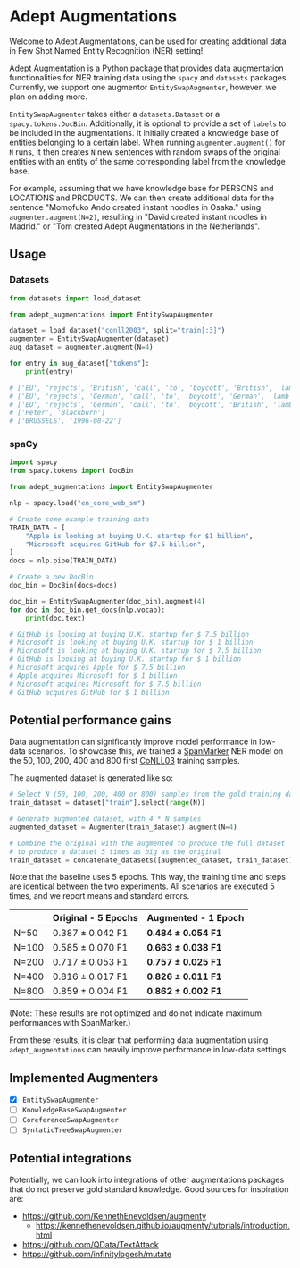 # Adept Augmentations

Welcome to Adept Augmentations, can be used for creating additional data in Few Shot Named Entity Recognition (NER) setting!

Adept Augmentation is a Python package that provides data augmentation functionalities for NER training data using the `spacy` and `datasets` packages. Currently, we support one augmentor `EntitySwapAugmenter`, however, we plan on adding more.

`EntitySwapAugmenter` takes either a `datasets.Dataset` or a `spacy.tokens.DocBin`. Additionally, it is optional to provide a set of `labels` to be included in the augmentations. It initially created a knowledge base of entities belonging to a certain label. When running `augmenter.augment()` for `N` runs, it then creates `N` new sentences with random swaps of the original entities with an entity of the same corresponding label from the knowledge base.

For example, assuming that we have knowledge base for PERSONS and LOCATIONS and PRODUCTS. We can then create additional data for the sentence "Momofuko Ando created instant noodles in Osaka." using `augmenter.augment(N=2)`, resulting in "David created instant noodles in Madrid." or "Tom created Adept Augmentations in the Netherlands".

## Usage

### Datasets

```python
from datasets import load_dataset

from adept_augmentations import EntitySwapAugmenter

dataset = load_dataset("conll2003", split="train[:3]")
augmenter = EntitySwapAugmenter(dataset)
aug_dataset = augmenter.augment(N=4)

for entry in aug_dataset["tokens"]:
    print(entry)

# ['EU', 'rejects', 'British', 'call', 'to', 'boycott', 'British', 'lamb', '.']
# ['EU', 'rejects', 'German', 'call', 'to', 'boycott', 'German', 'lamb', '.']
# ['EU', 'rejects', 'German', 'call', 'to', 'boycott', 'British', 'lamb', '.']
# ['Peter', 'Blackburn']
# ['BRUSSELS', '1996-08-22']
```

### spaCy

```python
import spacy
from spacy.tokens import DocBin

from adept_augmentations import EntitySwapAugmenter

nlp = spacy.load("en_core_web_sm")

# Create some example training data
TRAIN_DATA = [
    "Apple is looking at buying U.K. startup for $1 billion",
    "Microsoft acquires GitHub for $7.5 billion",
]
docs = nlp.pipe(TRAIN_DATA)

# Create a new DocBin
doc_bin = DocBin(docs=docs)

doc_bin = EntitySwapAugmenter(doc_bin).augment(4)
for doc in doc_bin.get_docs(nlp.vocab):
    print(doc.text)

# GitHub is looking at buying U.K. startup for $ 7.5 billion
# Microsoft is looking at buying U.K. startup for $ 1 billion
# Microsoft is looking at buying U.K. startup for $ 7.5 billion
# GitHub is looking at buying U.K. startup for $ 1 billion
# Microsoft acquires Apple for $ 7.5 billion
# Apple acquires Microsoft for $ 1 billion
# Microsoft acquires Microsoft for $ 7.5 billion
# GitHub acquires GitHub for $ 1 billion
```

## Potential performance gains
Data augmentation can significantly improve model performance in low-data scenarios.
To showcase this, we trained a [SpanMarker](https://github.com/tomaarsen/SpanMarkerNER) NER model on
the 50, 100, 200, 400 and 800 first [CoNLL03](https://huggingface.co/datasets/conll2003) training samples.

The augmented dataset is generated like so:
```python
# Select N (50, 100, 200, 400 or 800) samples from the gold training dataset
train_dataset = dataset["train"].select(range(N))

# Generate augmented dataset, with 4 * N samples
augmented_dataset = Augmenter(train_dataset).augment(N=4)

# Combine the original with the augmented to produce the full dataset
# to produce a dataset 5 times as big as the original
train_dataset = concatenate_datasets([augmented_dataset, train_dataset])
```

Note that the baseline uses 5 epochs. This way, the training time and steps are identical between the two experiments. All scenarios are executed 5 times,
and we report means and standard errors.

|       | Original - 5 Epochs | Augmented - 1 Epoch |
|-------|--|--|
| N=50  | 0.387 ± 0.042 F1 | **0.484 ± 0.054 F1** |
| N=100 | 0.585 ± 0.070 F1 | **0.663 ± 0.038 F1** |
| N=200 | 0.717 ± 0.053 F1 | **0.757 ± 0.025 F1** |
| N=400 | 0.816 ± 0.017 F1 | **0.826 ± 0.011 F1** |
| N=800 | 0.859 ± 0.004 F1 | **0.862 ± 0.002 F1** |

(Note: These results are not optimized and do not indicate maximum performances with SpanMarker.)

From these results, it is clear that performing data augmentation using `adept_augmentations` can heavily improve performance in low-data settings.

## Implemented Augmenters

- [X] `EntitySwapAugmenter`
- [ ] `KnowledgeBaseSwapAugmenter`
- [ ] `CoreferenceSwapAugmenter`
- [ ] `SyntaticTreeSwapAugmenter`

## Potential integrations

Potentially, we can look into integrations of other augmentations packages that do not preserve gold standard knowledge. Good sources for inspiration are:

- <https://github.com/KennethEnevoldsen/augmenty>
  - <https://kennethenevoldsen.github.io/augmenty/tutorials/introduction.html>
- <https://github.com/QData/TextAttack>
- <https://github.com/infinitylogesh/mutate>
